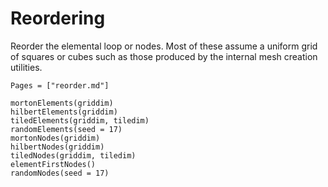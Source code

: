 # Reordering

Reorder the elemental loop or nodes.
Most of these assume a uniform grid of squares or cubes such as
those produced by the internal mesh creation utilities.

```@index
Pages = ["reorder.md"]
```

```@docs
mortonElements(griddim)
hilbertElements(griddim)
tiledElements(griddim, tiledim)
randomElements(seed = 17)
mortonNodes(griddim)
hilbertNodes(griddim)
tiledNodes(griddim, tiledim)
elementFirstNodes()
randomNodes(seed = 17)
```
